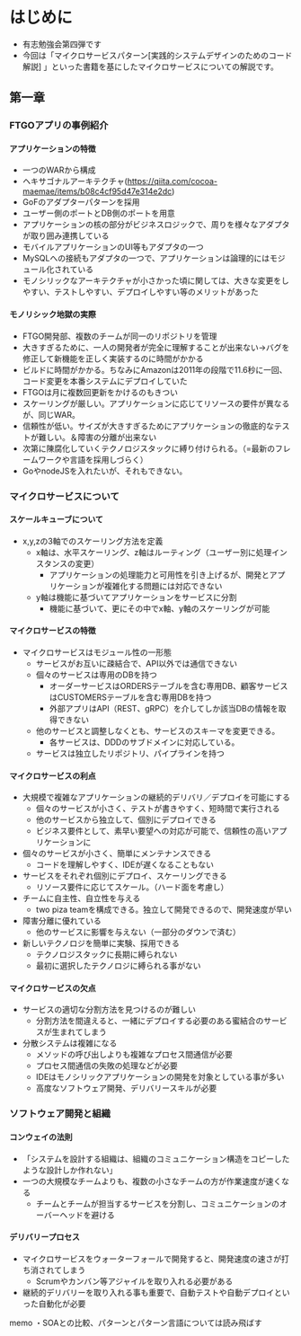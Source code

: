 # はじめに

- 有志勉強会第四弾です
- 今回は「マイクロサービスパターン[実践的システムデザインのためのコード解説] 」といった書籍を基にしたマイクロサービスについての解説です。

## 第一章

### FTGOアプリの事例紹介

#### アプリケーションの特徴

- 一つのWARから構成
- ヘキサゴナルアーキテクチャ(<https://qiita.com/cocoa-maemae/items/b08c4cf95d47e314e2dc>)
- GoFのアダプターパターンを採用
- ユーザー側のポートとDB側のポートを用意
- アプリケーションの核の部分がビジネスロジックで、周りを様々なアダプタが取り囲み連携している
- モバイルアプリケーションのUI等もアダプタの一つ
- MySQLへの接続もアダプタの一つで、アプリケーションは論理的にはモジュール化されている
- モノシリックなアーキテクチャが小さかった頃に関しては、大きな変更をしやすい、テストしやすい、デプロイしやすい等のメリットがあった

#### モノリシック地獄の実際

- FTGO開発部、複数のチームが同一のリポジトリを管理
- 大きすぎるために、一人の開発者が完全に理解することが出来ない→バグを修正して新機能を正しく実装するのに時間がかかる
- ビルドに時間がかかる。ちなみにAmazonは2011年の段階で11.6秒に一回、コード変更を本番システムにデプロイしていた
- FTGOは月に複数回更新をかけるのもきつい
- スケーリングが厳しい。アプリケーションに応じてリソースの要件が異なるが、同じWAR。
- 信頼性が低い。サイズが大きすぎるためにアプリケーションの徹底的なテストが難しい。＆障害の分離が出来ない
- 次第に陳腐化していくテクノロジスタックに縛り付けられる。（=最新のフレームワークや言語を採用しづらく）
- GoやnodeJSを入れたいが、それもできない。

### マイクロサービスについて

#### スケールキューブについて

- x,y,zの3軸でのスケーリング方法を定義
  - x軸は、水平スケーリング、z軸はルーティング（ユーザー別に処理インスタンスの変更）
    - アプリケーションの処理能力と可用性を引き上げるが、開発とアプリケーションが複雑化する問題には対応できない
  - y軸は機能に基づいてアプリケーションをサービスに分割
    - 機能に基づいて、更にその中でx軸、y軸のスケーリングが可能

#### マイクロサービスの特徴

- マイクロサービスはモジュール性の一形態
  - サービスがお互いに疎結合で、API以外では通信できない
  - 個々のサービスは専用のDBを持つ
    - オーダーサービスはORDERSテーブルを含む専用DB、顧客サービスはCUSTOMERSテーブルを含む専用DBを持つ
    - 外部アプリはAPI（REST、gRPC）を介してしか該当DBの情報を取得できない
  - 他のサービスと調整しなくとも、サービスのスキーマを変更できる。
    - 各サービスは、DDDのサブドメインに対応している。
  - サービスは独立したリポジトリ、パイプラインを持つ

#### マイクロサービスの利点

- 大規模で複雑なアプリケーションの継続的デリバリ／デプロイを可能にする
  - 個々のサービスが小さく、テストが書きやすく、短時間で実行される
  - 他のサービスから独立して、個別にデプロイできる
  - ビジネス要件として、素早い要望への対応が可能で、信頼性の高いアプリケーションに
- 個々のサービスが小さく、簡単にメンテナンスできる
  - コードを理解しやすく、IDEが遅くなることもない
- サービスをそれぞれ個別にデプロイ、スケーリングできる
  - リソース要件に応じてスケール。（ハード面を考慮し）
- チームに自主性、自立性を与える
  - two piza teamを構成できる。独立して開発できるので、開発速度が早い
- 障害分離に優れている
  - 他のサービスに影響を与えない（一部分のダウンで済む）
- 新しいテクノロジを簡単に実験、採用できる
  - テクノロジスタックに長期に縛られない
  - 最初に選択したテクノロジに縛られる事がない

#### マイクロサービスの欠点

- サービスの適切な分割方法を見つけるのが難しい
  - 分割方法を間違えると、一緒にデプロイする必要のある蜜結合のサービスが生まれてしまう
- 分散システムは複雑になる
  - メソッドの呼び出しよりも複雑なプロセス間通信が必要
  - プロセス間通信の失敗の処理などが必要
  - IDEはモノシリックアプリケーションの開発を対象としている事が多い
  - 高度なソフトウェア開発、デリバリースキルが必要

### ソフトウェア開発と組織

#### コンウェイの法則

- 「システムを設計する組織は、組織のコミュニケーション構造をコピーしたような設計しか作れない」
- 一つの大規模なチームよりも、複数の小さなチームの方が作業速度が速くなる
  - チームとチームが担当するサービスを分割し、コミュニケーションのオーバーヘッドを避ける

#### デリバリープロセス

- マイクロサービスをウォーターフォールで開発すると、開発速度の速さが打ち消されてしまう
  - Scrumやカンバン等アジャイルを取り入れる必要がある
- 継続的デリバリーを取り入れる事も重要で、自動テストや自動デプロイといった自動化が必要

memo
・SOAとの比較、パターンとパターン言語については読み飛ばす

